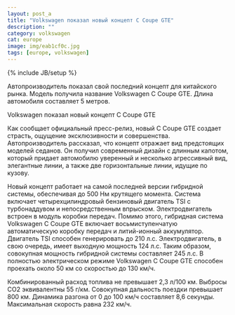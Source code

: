 ```yaml
---
layout: post_a
title: "Volkswagen показал новый концепт C Coupe GTE"
description: ""
category: volkswagen
cat: europe
image: img/eab1cf0c.jpg
tags: [europe, volkswagen]
---
```

{% include JB/setup %}

Автопроизводитель показал свой последний концепт для китайского рынка. Модель получила название Volkswagen C Coupe GTE. Длина автомобиля составляет 5 метров.
<!-- more -->

Volkswagen показал новый концепт C Coupe GTE

Как сообщает официальный пресс-релиз, новый C Coupe GTE создает страсть, ощущение эксклюзивности и совершенства. Автопроизводитель рассказал, что концепт отражает вид предстоящих моделей седанов. Он получил современный дизайн с длинным капотом, который придает автомобилю уверенный и несколько агрессивный вид, элегантные линии, а также две горизонтальные линии, идущие по кузову.

Новый концепт работает на самой последней версии гибридной системы, обеспечивая до 500 Нм крутящего момента. Система включает четырехцилиндровый бензиновый двигатель TSI с турбонаддувом и непосредственным впрыском. Электродвигатель встроен в модуль коробки передач. Помимо этого, гибридная система Volkswagen C Coupe GTE включает восьмиступенчатую автоматическую коробку передач и литий-ионный аккумулятор. Двигатель TSI способен генерировать до 210 л.с. Электродвигатель, в свою очередь, имеет выходную мощность 124 л.с. Таким образом, совокупная мощность гибридной системы составляет 245 л.с. В полностью электрическом режиме Volkswagen C Coupe GTE способен проехать около 50 км со скоростью до 130 км/ч.

Комбинированный расход топлива не превышает 2,3 л/100 км. Выбросы CO2 эквивалентны 55 г/км. Совокупная дальность поездки превышает 800 км. Динамика разгона от 0 до 100 км/ч составляет 8,6 секунды. Максимальная скорость равна 232 км/ч.
